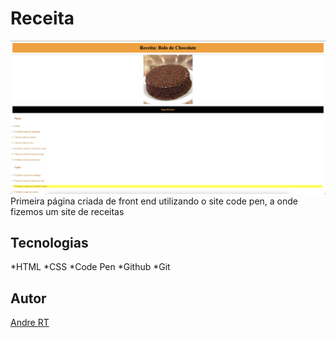 # Receita

![](./RECEITA.png)
Primeira página criada de front end utilizando o site code pen, a onde fizemos um site de receitas
## Tecnologias
*HTML
*CSS
*Code Pen
*Github
*Git

## Autor
[Andre RT](https://www.linkedin.com/in/andr%C3%A9-roberto-tavares-03a36b316/)